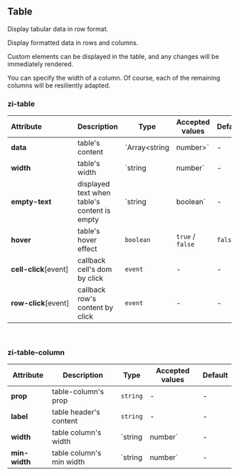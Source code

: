 ## Table

Display tabular data in row format.

<ex-code name="ex-table-basic">

Display formatted data in rows and columns.

</ex-code>

<ex-code name="ex-table-delete">

Custom elements can be displayed in the table, and any changes will be immediately rendered.

</ex-code>

<ex-code name="ex-table-width">

You can specify the width of a column. Of course, each of the remaining columns will be resiliently adapted.

</ex-code>

<ex-footer edit-link="https://github.com/zeit-ui/vue/edit/master/docs/en-us/components/table.md">

<h3>zi-table</h3>

| Attribute&nbsp;&nbsp;&nbsp;&nbsp;&nbsp;&nbsp;&nbsp;&nbsp;&nbsp;&nbsp;&nbsp;&nbsp;&nbsp;&nbsp;&nbsp; | Description | Type | Accepted values | Default
| ------------------------- | ---------- | ---- |  -------------- | ------ |
| **data** | table's content | `Array<string | number>` | - | `[]` |
| **width** | table's width | `string | number` | - | - |
| **empty-text** | displayed text when table's content is empty | `string | boolean` | - | `false` |
| **hover** | table's hover effect  | `boolean` | `true` / `false` | `false` |
| **cell-click**[event] | callback cell's dom by click  | `event` | - | - |
| **row-click**[event] | callback row's content by click  | `event` | - | - |

<br/>
<h3>zi-table-column</h3>

| Attribute | Description | Type | Accepted values | Default
| ---------- | ---------- | ---- |  -------------- | ------ |
| **prop** | table-column's prop | `string` | - | - |
| **label** | table header's content | `string` | - | - |
| **width** | table column's width | `string | number` | - | - |
| **min-width** | table column's min width | `string | number` | - | - |

</ex-footer>
